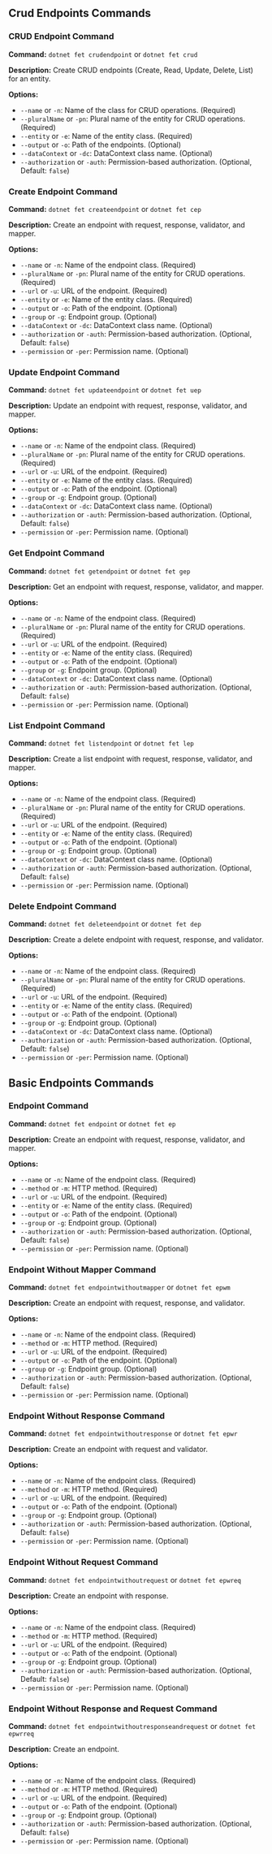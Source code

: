 ## Crud Endpoints Commands

### CRUD Endpoint Command

**Command:** `dotnet fet crudendpoint` or `dotnet fet crud`

**Description:** Create CRUD endpoints (Create, Read, Update, Delete, List) for an entity.

**Options:**
- `--name` or `-n`: Name of the class for CRUD operations. (Required)
- `--pluralName` or `-pn`: Plural name of the entity for CRUD operations. (Required)
- `--entity` or `-e`: Name of the entity class. (Required)
- `--output` or `-o`: Path of the endpoints. (Optional)
- `--dataContext` or `-dc`: DataContext class name. (Optional)
- `--authorization` or `-auth`: Permission-based authorization. (Optional, Default: `false`)

### Create Endpoint Command

**Command:** `dotnet fet createendpoint` or `dotnet fet cep`

**Description:** Create an endpoint with request, response, validator, and mapper.

**Options:**
- `--name` or `-n`: Name of the endpoint class. (Required)
- `--pluralName` or `-pn`: Plural name of the entity for CRUD operations. (Required)
- `--url` or `-u`: URL of the endpoint. (Required)
- `--entity` or `-e`: Name of the entity class. (Required)
- `--output` or `-o`: Path of the endpoint. (Optional)
- `--group` or `-g`: Endpoint group. (Optional)
- `--dataContext` or `-dc`: DataContext class name. (Optional)
- `--authorization` or `-auth`: Permission-based authorization. (Optional, Default: `false`)
- `--permission` or `-per`: Permission name. (Optional)

### Update Endpoint Command

**Command:** `dotnet fet updateendpoint` or `dotnet fet uep`

**Description:** Update an endpoint with request, response, validator, and mapper.

**Options:**
- `--name` or `-n`: Name of the endpoint class. (Required)
- `--pluralName` or `-pn`: Plural name of the entity for CRUD operations. (Required)
- `--url` or `-u`: URL of the endpoint. (Required)
- `--entity` or `-e`: Name of the entity class. (Required)
- `--output` or `-o`: Path of the endpoint. (Optional)
- `--group` or `-g`: Endpoint group. (Optional)
- `--dataContext` or `-dc`: DataContext class name. (Optional)
- `--authorization` or `-auth`: Permission-based authorization. (Optional, Default: `false`)
- `--permission` or `-per`: Permission name. (Optional)

### Get Endpoint Command

**Command:** `dotnet fet getendpoint` or `dotnet fet gep`

**Description:** Get an endpoint with request, response, validator, and mapper.

**Options:**
- `--name` or `-n`: Name of the endpoint class. (Required)
- `--pluralName` or `-pn`: Plural name of the entity for CRUD operations. (Required)
- `--url` or `-u`: URL of the endpoint. (Required)
- `--entity` or `-e`: Name of the entity class. (Required)
- `--output` or `-o`: Path of the endpoint. (Optional)
- `--group` or `-g`: Endpoint group. (Optional)
- `--dataContext` or `-dc`: DataContext class name. (Optional)
- `--authorization` or `-auth`: Permission-based authorization. (Optional, Default: `false`)
- `--permission` or `-per`: Permission name. (Optional)

### List Endpoint Command

**Command:** `dotnet fet listendpoint` or `dotnet fet lep`

**Description:** Create a list endpoint with request, response, validator, and mapper.

**Options:**
- `--name` or `-n`: Name of the endpoint class. (Required)
- `--pluralName` or `-pn`: Plural name of the entity for CRUD operations. (Required)
- `--url` or `-u`: URL of the endpoint. (Required)
- `--entity` or `-e`: Name of the entity class. (Required)
- `--output` or `-o`: Path of the endpoint. (Optional)
- `--group` or `-g`: Endpoint group. (Optional)
- `--dataContext` or `-dc`: DataContext class name. (Optional)
- `--authorization` or `-auth`: Permission-based authorization. (Optional, Default: `false`)
- `--permission` or `-per`: Permission name. (Optional)

### Delete Endpoint Command

**Command:** `dotnet fet deleteendpoint` or `dotnet fet dep`

**Description:** Create a delete endpoint with request, response, and validator.

**Options:**
- `--name` or `-n`: Name of the endpoint class. (Required)
- `--pluralName` or `-pn`: Plural name of the entity for CRUD operations. (Required)
- `--url` or `-u`: URL of the endpoint. (Required)
- `--entity` or `-e`: Name of the entity class. (Required)
- `--output` or `-o`: Path of the endpoint. (Optional)
- `--group` or `-g`: Endpoint group. (Optional)
- `--dataContext` or `-dc`: DataContext class name. (Optional)
- `--authorization` or `-auth`: Permission-based authorization. (Optional, Default: `false`)
- `--permission` or `-per`: Permission name. (Optional)

## Basic Endpoints Commands

### Endpoint Command

**Command:** `dotnet fet endpoint` or `dotnet fet ep`

**Description:** Create an endpoint with request, response, validator, and mapper.

**Options:**
- `--name` or `-n`: Name of the endpoint class. (Required)
- `--method` or `-m`: HTTP method. (Required)
- `--url` or `-u`: URL of the endpoint. (Required)
- `--entity` or `-e`: Name of the entity class. (Required)
- `--output` or `-o`: Path of the endpoint. (Optional)
- `--group` or `-g`: Endpoint group. (Optional)
- `--authorization` or `-auth`: Permission-based authorization. (Optional, Default: `false`)
- `--permission` or `-per`: Permission name. (Optional)

### Endpoint Without Mapper Command

**Command:** `dotnet fet endpointwithoutmapper` or `dotnet fet epwm`

**Description:** Create an endpoint with request, response, and validator.

**Options:**
- `--name` or `-n`: Name of the endpoint class. (Required)
- `--method` or `-m`: HTTP method. (Required)
- `--url` or `-u`: URL of the endpoint. (Required)
- `--output` or `-o`: Path of the endpoint. (Optional)
- `--group` or `-g`: Endpoint group. (Optional)
- `--authorization` or `-auth`: Permission-based authorization. (Optional, Default: `false`)
- `--permission` or `-per`: Permission name. (Optional)

### Endpoint Without Response Command

**Command:** `dotnet fet endpointwithoutresponse` or `dotnet fet epwr`

**Description:** Create an endpoint with request and validator.

**Options:**
- `--name` or `-n`: Name of the endpoint class. (Required)
- `--method` or `-m`: HTTP method. (Required)
- `--url` or `-u`: URL of the endpoint. (Required)
- `--output` or `-o`: Path of the endpoint. (Optional)
- `--group` or `-g`: Endpoint group. (Optional)
- `--authorization` or `-auth`: Permission-based authorization. (Optional, Default: `false`)
- `--permission` or `-per`: Permission name. (Optional)

### Endpoint Without Request Command

**Command:** `dotnet fet endpointwithoutrequest` or `dotnet fet epwreq`

**Description:** Create an endpoint with response.

**Options:**
- `--name` or `-n`: Name of the endpoint class. (Required)
- `--method` or `-m`: HTTP method. (Required)
- `--url` or `-u`: URL of the endpoint. (Required)
- `--output` or `-o`: Path of the endpoint. (Optional)
- `--group` or `-g`: Endpoint group. (Optional)
- `--authorization` or `-auth`: Permission-based authorization. (Optional, Default: `false`)
- `--permission` or `-per`: Permission name. (Optional)

### Endpoint Without Response and Request Command

**Command:** `dotnet fet endpointwithoutresponseandrequest` or `dotnet fet epwrreq`

**Description:** Create an endpoint.

**Options:**
- `--name` or `-n`: Name of the endpoint class. (Required)
- `--method` or `-m`: HTTP method. (Required)
- `--url` or `-u`: URL of the endpoint. (Required)
- `--output` or `-o`: Path of the endpoint. (Optional)
- `--group` or `-g`: Endpoint group. (Optional)
- `--authorization` or `-auth`: Permission-based authorization. (Optional, Default: `false`)
- `--permission` or `-per`: Permission name. (Optional)